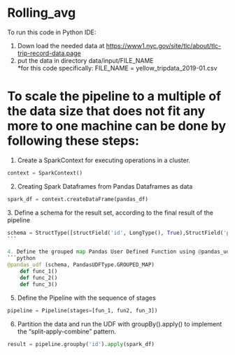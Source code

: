 # Rolling_avg
To run this code in Python IDE: 
1. Down load the needed data at https://www1.nyc.gov/site/tlc/about/tlc-trip-record-data.page
2. put the data in directory data/input/FILE_NAME  
  *for this code specifically: FILE_NAME = yellow_tripdata_2019-01.csv


# To scale the pipeline to a multiple of the data size that does not fit any more to one machine can be done by following these steps:

1. Create a SparkContext for executing operations in a cluster.
```python
context = SparkContext()
```

2. Creating Spark Dataframes from Pandas Dataframes as data
```python
spark_df = context.createDataFrame(pandas_df)  
```

3. Define a schema for the result set, according to the final result of the pipeline 
```python
schema = StructType([structField('id', LongType(), True),StructField('prediction', DoubleType(), True)]) 
```                      

4. Define the grouped map Pandas User Defined Function using @pandas_udf to annotate the Python functions that compose the pipeline
```python
@pandas_udf (schema, PandasUDFType.GROUPED_MAP) 
    def func_1() 
    def func_2() 
    def func_3()
```

5. Define the Pipeline with the sequence of stages
```python
pipeline = Pipeline(stages=[fun_1, fun2, fun_3])
```

6. Partition the data and run the UDF with groupBy().apply() to implement the “split-apply-combine” pattern. 
```Python
result = pipeline.groupby('id').apply(spark_df)
```
